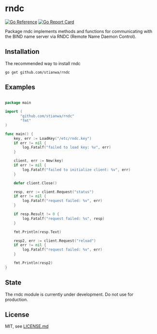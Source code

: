 # rndc
[![Go Reference](https://pkg.go.dev/badge/github.com/stianwa/rndc.svg)](https://pkg.go.dev/github.com/stianwa/rndc) [![Go Report Card](https://goreportcard.com/badge/github.com/stianwa/rndc)](https://goreportcard.com/report/github.com/stianwa/rndc)

Package rndc implements methods and functions for communicating with the
BIND name server via RNDC (Remote Name Daemon Control).

Installation
------------

The recommended way to install rndc

```
go get github.com/stianwa/rndc
```

Examples
--------

```go

package main
 
import (
       "github.com/stianwa/rndc"
       "fmt"
)

func main() {
	key, err := LoadKey("/etc/rndc.key")
	if err != nil {
		log.Fatalf("failed to load key: %v", err)
	}

	client, err := New(key)
	if err != nil {
		log.Fatalf("failed to initialize client: %v", err)
	}

	defer client.Close()

	resp, err := client.Request("status")
	if err != nil {
		log.Fatalf("request failed: %v", err)
	}

	if resp.Result != 0 {
		log.Fatalf("request failed: %s", resp)
	}

	fmt.Println(resp.Text)

	resp2, err := client.Request("reload")
	if err != nil {
		log.Fatalf("request failed: %v", err)
	}

	fmt.Println(resp2)
}
```

State
-------
The rndc module is currently under development. Do not use for production.


License
-------

MIT, see [LICENSE.md](LICENSE.md)
